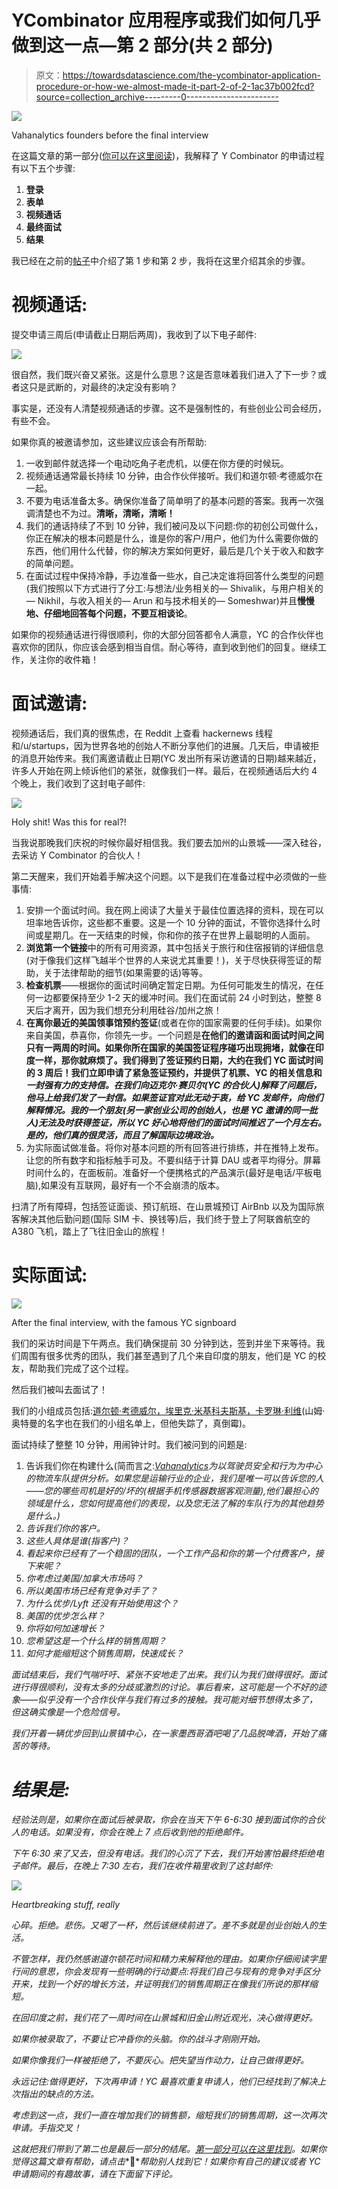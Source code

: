 # YCombinator 应用程序或我们如何几乎做到这一点—第 2 部分(共 2 部分)

> 原文：<https://towardsdatascience.com/the-ycombinator-application-procedure-or-how-we-almost-made-it-part-2-of-2-1ac37b002fcd?source=collection_archive---------0----------------------->

![](img/6e1b2fefb32bf64c2a39c112461acb5f.png)

Vahanalytics founders before the final interview

在这篇文章的第一部分([你可以在这里阅读](https://medium.com/@shvlksen/the-ycombinator-application-procedure-or-how-we-almost-made-it-part-1-of-2-5bb2b84d7144))，我解释了 Y Combinator 的申请过程有以下五个步骤:

1.  **登录**
2.  **表单**
3.  **视频通话**
4.  **最终面试**
5.  **结果**

我已经在之前的[帖子](https://medium.com/@shvlksen/the-ycombinator-application-procedure-or-how-we-almost-made-it-part-1-of-2-5bb2b84d7144)中介绍了第 1 步和第 2 步，我将在这里介绍其余的步骤。

# 视频通话:

提交申请三周后(申请截止日期后两周)，我收到了以下电子邮件:

![](img/3a6592c6bbc5b0ee76663e8220ab5d91.png)

很自然，我们既兴奋又紧张。这是什么意思？这是否意味着我们进入了下一步？或者这只是武断的，对最终的决定没有影响？

事实是，还没有人清楚视频通话的步骤。这不是强制性的，有些创业公司会经历，有些不会。

如果你真的被邀请参加，这些建议应该会有所帮助:

1.  一收到邮件就选择一个电动吃角子老虎机，以便在你方便的时候玩。
2.  视频通话通常最长持续 10 分钟，由合作伙伴接听。我们和道尔顿·考德威尔在一起。
3.  不要为电话准备太多。确保你准备了简单明了的基本问题的答案。我再一次强调清楚也不为过。**清晰，清晰，清晰！**
4.  我们的通话持续了不到 10 分钟，我们被问及以下问题:你的初创公司做什么，你正在解决的根本问题是什么，谁是你的客户/用户，他们为什么需要你做的东西，他们用什么代替，你的解决方案如何更好，最后是几个关于收入和数字的简单问题。
5.  在面试过程中保持冷静，手边准备一些水，自己决定谁将回答什么类型的问题(我们按照以下方式进行了分工:与想法/业务相关的— Shivalik，与用户相关的— Nikhil，与收入相关的— Arun 和与技术相关的— Someshwar)并且**慢慢地、仔细地回答每个问题，不要互相谈论**。

如果你的视频通话进行得很顺利，你的大部分回答都令人满意，YC 的合作伙伴也喜欢你的团队，你应该会感到相当自信。耐心等待，直到收到他们的回复。继续工作，关注你的收件箱！

# 面试邀请:

视频通话后，我们真的很焦虑，在 Reddit 上查看 hackernews 线程和/u/startups，因为世界各地的创始人不断分享他们的进展。几天后，申请被拒的消息开始传来。我们离邀请截止日期(YC 发出所有采访邀请的日期)越来越近，许多人开始在网上倾诉他们的紧张，就像我们一样。最后，在视频通话后大约 4 个晚上，我们收到了这封电子邮件:

![](img/140ce4cf279c064d870bfe6febceb7fb.png)

Holy shit! Was this for real?!

当我说那晚我们庆祝的时候你最好相信我。我们要去加州的山景城——深入硅谷，去采访 Y Combinator 的合伙人！

第二天醒来，我们开始着手解决这个问题。以下是我们在准备过程中必须做的一些事情:

1.  安排一个面试时间。我在网上阅读了大量关于最佳位置选择的资料，现在可以坦率地告诉你，这些都不重要。这是一个 10 分钟的面试，不管你选择什么时间或星期几。在一天结束的时候，你和你的孩子在世界上最聪明的人面前。
2.  **浏览第一个链接**中的所有可用资源，其中包括关于旅行和住宿报销的详细信息(对于像我们这样飞越半个世界的人来说尤其重要！)，关于尽快获得签证的帮助，关于法律帮助的细节(如果需要的话)等等。
3.  **检查机票**——根据你的面试时间确定暂定日期。为任何可能发生的情况，在任何一边都要保持至少 1-2 天的缓冲时间。我们在面试前 24 小时到达，整整 8 天后才离开，因为我们想充分利用硅谷/加州之旅！
4.  **在离你最近的美国领事馆预约签证**(或者在你的国家需要的任何手续)。如果你来自美国，恭喜你，你领先一步。一个问题是**在他们的邀请函和面试时间之间只有一两周的时间。如果你所在国家的美国签证程序碰巧出现拥堵，就像在印度一样，那你就麻烦了。我们得到了签证预约日期，大约在我们 YC 面试时间的 3 周后！我们立即申请了紧急签证预约，并提供了机票、YC 的相关信息和*一封强有力的支持信。在我们向迈克尔·赛贝尔(YC 的合伙人)解释了问题后，他马上给我们发了一封信。如果签证官对此无动于衷，给 YC 发邮件，向他们解释情况。我的一个朋友(另一家创业公司的创始人，也是 YC 邀请的同一批人)无法及时获得签证，所以 YC 好心地将他们的面试时间推迟了一个月左右。是的，他们真的很灵活，而且了解国际边境政治。***
5.  为实际面试做准备。将你对基本问题的所有回答进行排练，并在推特上发布。让您的所有数字和指标触手可及。不要纠结于计算 DAU 或者平均得分。屏幕时间什么的，在面板前。准备好一个便携格式的产品演示(最好是电话/平板电脑),如果没有互联网，最好有一个不会崩溃的版本。

扫清了所有障碍，包括签证面谈、预订航班、在山景城预订 AirBnb 以及为国际旅客解决其他后勤问题(国际 SIM 卡、换钱等)后，我们终于登上了阿联酋航空的 A380 飞机，踏上了飞往旧金山的旅程！

# 实际面试:

![](img/8f6928a689cd4811a20fa9790db4db28.png)

After the final interview, with the famous YC signboard

我们的采访时间是下午两点。我们确保提前 30 分钟到达，签到并坐下来等待。我们周围有很多优秀的团队，我们甚至遇到了几个来自印度的朋友，他们是 YC 的校友，帮助我们完成了这个过程。

然后我们被叫去面试了！

我们的小组成员包括:[道尔顿·考德威尔，埃里克·米基科夫斯基，卡罗琳·利维](http://www.ycombinator.com/people/)(山姆·奥特曼的名字也在我们的小组名单上，但他失踪了，真倒霉)。

面试持续了整整 10 分钟，用闹钟计时。我们被问到的问题是:

1.  告诉我们你在构建什么(简而言之:*[*Vahanalytics*](http://www.vahanalytics.com)*为以驾驶员安全和行为为中心的物流车队提供分析。如果您是运输行业的企业，我们是唯一可以告诉您的人——您的哪些司机是好的/坏的(根据手机传感器数据客观测量),他们最担心的领域是什么，您如何提高他们的表现，以及您无法了解的车队行为的其他趋势是什么。*)*
2.  *告诉我们你的客户。*
3.  *这些人具体是谁(*指客户*)？*
4.  *看起来你已经有了一个稳固的团队，一个工作产品和你的第一个付费客户，接下来呢？*
5.  *你考虑过美国/加拿大市场吗？*
6.  *所以美国市场已经有竞争对手了？*
7.  *为什么优步/Lyft 还没有开始使用这个？*
8.  *美国的优步怎么样？*
9.  *你将如何加速增长？*
10.  *您希望这是一个什么样的销售周期？*
11.  *如何才能缩短这个销售周期，快速成长？*

*面试结束后，我们气喘吁吁、紧张不安地走了出来。我们认为我们做得很好。面试进行得很顺利，没有太多的分歧或激烈的讨论。事后看来，这可能是一个不好的迹象——似乎没有一个合作伙伴与我们有过多的接触。我可能对细节想得太多了，但这确实像是一个危险信号。*

*我们开着一辆优步回到山景镇中心，在一家墨西哥酒吧喝了几品脱啤酒，开始了痛苦的等待。*

# *结果是:*

*经验法则是，如果你在面试后被录取，你会在当天下午 6-6:30 接到面试你的合伙人的电话。如果没有，你会在晚上 7 点后收到他的拒绝邮件。*

*下午 6:30 来了又去，但没有电话。我们的心沉了下去，我们开始害怕最终拒绝电子邮件。最后，在晚上 7:30 左右，我们在收件箱里收到了这封邮件:*

*![](img/f11733c37d206a841d57cd577433f1de.png)*

*Heartbreaking stuff, really*

*心碎。拒绝。悲伤。又喝了一杯，然后该继续前进了。差不多就是创业创始人的生活。*

*不管怎样，我仍然感谢道尔顿花时间和精力来解释他的理由。如果你仔细阅读字里行间的意思，你会发现有一些明确的行动要点:将我们自己与现有的竞争对手区分开来，找到一个好的增长方法，并证明我们的销售周期正在像我们所说的那样缩短。*

*在回印度之前，我们花了一周时间在山景城和旧金山附近观光，决心做得更好。*

*如果你被录取了，不要让它冲昏你的头脑。你的战斗才刚刚开始。*

*如果你像我们一样被拒绝了，不要灰心。把失望当作动力，让自己做得更好。*

*永远记住:做得更好，下次再申请！YC 最喜欢重复申请人，他们已经找到了解决上次指出的缺点的方法。*

*考虑到这一点，我们一直在增加我们的销售额，缩短我们的销售周期，这一次再次申请。手指交叉！*

*这就把我们带到了第二也是最后一部分的结尾。[第一部分可以在这里找到](https://medium.com/@shvlksen/the-ycombinator-application-procedure-or-how-we-almost-made-it-part-1-of-2-5bb2b84d7144)。如果你觉得这篇文章有帮助，请点击**👏**帮助别人找到它！如果你有自己的建议或者 YC 申请期间的有趣故事，请在下面留下评论。*